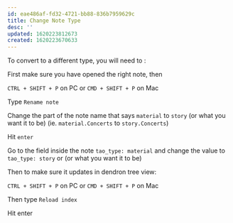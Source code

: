 ```yaml
---
id: eae486af-fd32-4721-bb88-836b7959629c
title: Change Note Type
desc: ''
updated: 1620223812673
created: 1620223670633
---
```


To convert to a different type, you will need to :

First make sure you have opened the right note, then

`CTRL + SHIFT + P` on PC or 
`CMD + SHIFT + P` on Mac

Type `Rename note`

Change the part of the note name that says `material` to `story` (or what you want it to be) (ie. `material.Concerts` to `story.Concerts`)

Hit `enter`

Go to the field inside the note `tao_type: material` and change the value to `tao_type: story` or (or what you want it to be)

Then to make sure it updates in dendron tree view:

`CTRL + SHIFT + P` on PC or 
`CMD + SHIFT + P` on Mac

Then type `Reload index`

Hit enter